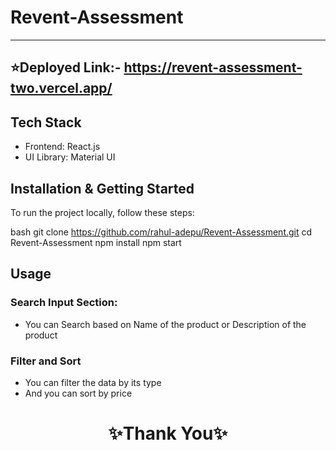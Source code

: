 # Revent-Assessment

---
⭐Deployed Link:- https://revent-assessment-two.vercel.app/
---


## Tech Stack

- Frontend: React.js
- UI Library: Material UI

## Installation & Getting Started

To run the project locally, follow these steps:

bash
    git clone https://github.com/rahul-adepu/Revent-Assessment.git
    cd Revent-Assessment
    npm install
    npm start

## Usage

### Search Input Section:

- You can Search based on Name of the product or Description of the product

### Filter and Sort

- You can filter the data by its type
- And you can sort by price


<h1 align="center">✨Thank You✨</h1>
